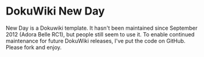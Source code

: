 # DokuWiki New Day

New Day is a Dokuwiki template. It hasn't been maintained since September 2012 (Adora Belle RC1), but people still seem to use it. To enable continued maintenance for future DokuWiki releases, I've put the code on GitHub. Please fork and enjoy.
